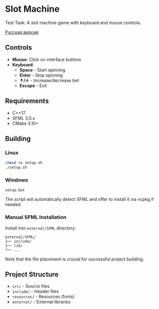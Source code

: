 # Slot Machine

Test Task: A slot machine game with keyboard and mouse controls.

[Русская версия](README_RU.md)

## Controls
- **Mouse**: Click on interface buttons
- **Keyboard**:
  - **Space** - Start spinning
  - **Enter** - Stop spinning
  - **↑/↓** - Increase/decrease bet
  - **Escape** - Exit

## Requirements
- C++17
- SFML 3.0.x
- CMake 3.10+

## Building

### Linux
```bash
chmod +x setup.sh
./setup.sh
```

### Windows
```batch
setup.bat
```

The script will automatically detect SFML and offer to install it via vcpkg if needed.

### Manual SFML Installation

Install into `external/SFML` directory:

```
external/SFML/
├── include/
├── lib/
└── ...

```

Note that the file placement is crucial for successful project building.

## Project Structure
- `src/` - Source files
- `include/` - Header files
- `resources/` - Resources (fonts)
- `external/` - External libraries 